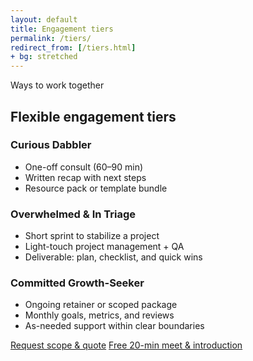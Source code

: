 ```yaml
---
layout: default
title: Engagement tiers
permalink: /tiers/
redirect_from: [/tiers.html]
+ bg: stretched
---
```


<span class="kicker">Ways to work together</span>
## Flexible engagement tiers

<div class="grid" style="margin-top:8px">
  <div class="card cols-4">
    <h3>Curious Dabbler</h3>
    <ul>
      <li>One-off consult (60–90 min)</li>
      <li>Written recap with next steps</li>
      <li>Resource pack or template bundle</li>
    </ul>
  </div>
  <div class="card cols-4">
    <h3>Overwhelmed &amp; In Triage</h3>
    <ul>
      <li>Short sprint to stabilize a project</li>
      <li>Light-touch project management + QA</li>
      <li>Deliverable: plan, checklist, and quick wins</li>
    </ul>
  </div>
  <div class="card cols-4">
    <h3>Committed Growth-Seeker</h3>
    <ul>
      <li>Ongoing retainer or scoped package</li>
      <li>Monthly goals, metrics, and reviews</li>
      <li>As-needed support within clear boundaries</li>
    </ul>
  </div>
</div>
<div class="cta-row" style="margin-top:12px">
  <a class="btn" href="mailto:hello@mangrovemethod.com">Request scope & quote</a>
  <a class="btn" href="https://calendly.com/your-calendly-link/intro">Free 20-min meet &amp; introduction</a>
</div>

